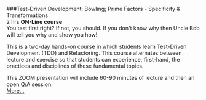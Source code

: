 ###Test-Driven Development: Bowling; Prime Factors - Specificity & Transformations <br>2 hrs
**ON-Line course**<br>
You test first right? If not, you should. If you don't 
know why then Uncle Bob will tell you why and show you 
how!

This is a two-day hands-on course in which students 
learn Test-Driven Development (TDD) and Refactoring. 
This course alternates between lecture and exercise so 
that students can experience, first-hand, the practices 
and disciplines of these fundamental topics.

This ZOOM presentation
will include 60-90 minutes of lecture and then an 
open Q/A session.  
[More...](https://www.eventbrite.com/e/tdd-test-driven-development-with-uncle-bob-5-weeks-registration-114444338096)